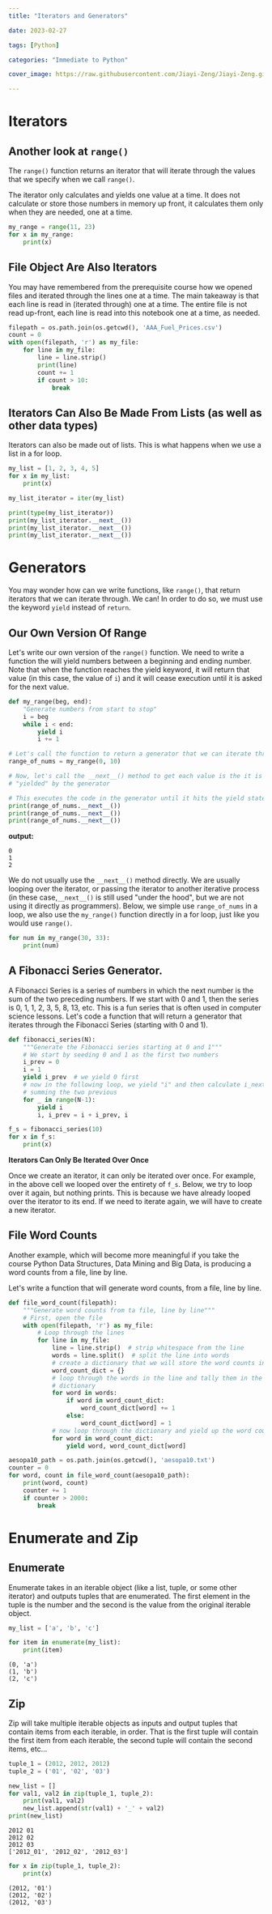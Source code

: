 ```yaml
---
title: "Iterators and Generators"

date: 2023-02-27

tags: [Python]

categories: "Immediate to Python"

cover_image: https://raw.githubusercontent.com/Jiayi-Zeng/Jiayi-Zeng.github.io/pic/img/20230225%20(1).png

---
```


# **Iterators**

## Another look at `range()`

The `range()` function returns an iterator that will iterate through the values that we specify when we call `range()`.

The iterator only calculates and yields one value at a time.  It does not calculate or store those numbers in memory up front, it calculates them only when they are needed, one at a time.

```python
my_range = range(11, 23)
for x in my_range:
    print(x)
```

## File Object Are Also Iterators

You may have remembered from the prerequisite course how we opened files and iterated through the lines one at a time. The main takeaway is that each line is read in (iterated through) one at a time.  The entire file is not read up-front, each line is read into this notebook one at a time, as needed.

```python
filepath = os.path.join(os.getcwd(), 'AAA_Fuel_Prices.csv')
count = 0
with open(filepath, 'r') as my_file:
    for line in my_file:
        line = line.strip()
        print(line)
        count += 1
        if count > 10:
            break
```

## Iterators Can Also Be Made From Lists (as well as other data types)

Iterators can also be made out of lists. This is what happens when we use a list in a for loop.

```python
my_list = [1, 2, 3, 4, 5]
for x in my_list:
    print(x)
```

```python
my_list_iterator = iter(my_list)

print(type(my_list_iterator))
print(my_list_iterator.__next__())
print(my_list_iterator.__next__())
print(my_list_iterator.__next__())
```

# **Generators**

You may wonder how can we write functions, like `range()`, that return iterators that we can iterate through. We can!  In order to do so, we must use the keyword `yield` instead of `return`.

## Our Own Version Of Range

Let's write our own version of the `range()` function.  We need to write a function the will yield numbers between a beginning and ending number. Note that when the function reaches the yield keyword, it will return that value (in this case, the value of `i`) and it will cease execution until it is asked for the next value. 

```python
def my_range(beg, end):
    "Generate numbers from start to stop"
    i = beg
    while i < end:
        yield i
        i += 1
```

```python
# Let's call the function to return a generator that we can iterate through. 
range_of_nums = my_range(0, 10)

# Now, let's call the __next__() method to get each value is the it is 
# "yielded" by the generator

# This executes the code in the generator until it hits the yield statement.  It then stops until __next__() is called again.
print(range_of_nums.__next__())
print(range_of_nums.__next__())
print(range_of_nums.__next__())
```
**output:**

```
0
1
2
```

We do not usually use the `__next__()` method directly. We are usually looping over the iterator, or passing the iterator to another iterative process (in these case,`__next__()` is still used "under the hood", but we are not using it directly as programmers). Below, we simple use `range_of_nums` in a loop, we also use the `my_range()` function directly in a for loop, just like you would use `range()`.

```python
for num in my_range(30, 33):
    print(num)
```

## **A Fibonacci Series Generator.**

A Fibonacci Series is a series of numbers in which the next number is the sum of the two preceding numbers.  If we start with 0 and 1, then the series is 0, 1, 1, 2, 3, 5, 8, 13, etc.  This is a fun series that is often used in computer science lessons. Let's code a function that will return a generator that iterates through the Fibonacci Series (starting with 0 and 1).

```python
def fibonacci_series(N):
    """Generate the Fibonacci series starting at 0 and 1"""
    # We start by seeding 0 and 1 as the first two numbers
    i_prev = 0
    i = 1
    yield i_prev  # we yield 0 first
    # now in the following loop, we yield "i" and then calculate i_next by
    # summing the two previous
    for _ in range(N-1):
        yield i 
        i, i_prev = i + i_prev, i
```

```python
f_s = fibonacci_series(10)
for x in f_s:
    print(x)
```

**Iterators Can Only Be Iterated Over Once**

Once we create an iterator, it can only be iterated over once.  For example, in the above cell we looped over the entirety of `f_s`.  Below, we try to loop over it again, but nothing prints. This is because we have already looped over the iterator to its end.  If we need to iterate again, we will have to create a new iterator.

## File Word Counts

Another example, which will become more meaningful if you take the course Python Data Structures, Data Mining and Big Data, is producing a word counts from a file, line by line.

Let's write a function that will generate word counts, from a file, line by line.

```python
def file_word_count(filepath):
    """Generate word counts from ta file, line by line"""
    # First, open the file
    with open(filepath, 'r') as my_file:
        # Loop through the lines
        for line in my_file:
            line = line.strip()  # strip whitespace from the line
            words = line.split()  # split the line into words
            # create a dictionary that we will store the word counts in
            word_count_dict = {}
            # loop through the words in the line and tally them in the
            # dictionary
            for word in words:
                if word in word_count_dict:
                    word_count_dict[word] += 1
                else:
                    word_count_dict[word] = 1
            # now loop through the dictionary and yield up the word counts 
            for word in word_count_dict:
                yield word, word_count_dict[word]
```

```python
aesopa10_path = os.path.join(os.getcwd(), 'aesopa10.txt')
counter = 0
for word, count in file_word_count(aesopa10_path):
    print(word, count)
    counter += 1
    if counter > 2000:
        break
```

# **Enumerate and Zip**

## Enumerate

Enumerate takes in an iterable object (like a list, tuple, or some other iterator) and outputs tuples that are enumerated. The first element in the tuple is the number and the second is the value from the original iterable object.

```python
my_list = ['a', 'b', 'c']

for item in enumerate(my_list):
    print(item)
```

```
(0, 'a')
(1, 'b')
(2, 'c')
```

## Zip

Zip will take multiple iterable objects as inputs and output tuples that contain items from each iterable, in order. That is the first tuple will contain the first item from each iterable, the second tuple will contain the second items, etc...

```python
tuple_1 = (2012, 2012, 2012)
tuple_2 = ('01', '02', '03')

new_list = []
for val1, val2 in zip(tuple_1, tuple_2):
    print(val1, val2)
    new_list.append(str(val1) + '_' + val2)
print(new_list)
```

```
2012 01
2012 02
2012 03
['2012_01', '2012_02', '2012_03']
```

```py
for x in zip(tuple_1, tuple_2):
    print(x)
```

```
(2012, '01')
(2012, '02')
(2012, '03')
```

